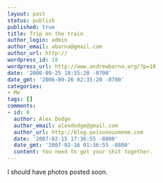 ```yaml
---
layout: post
status: publish
published: true
title: Trip on the train
author_login: admin
author_email: abarna@gmail.com
author_url: http://
wordpress_id: 18
wordpress_url: http://www.andrewbarna.org/?p=18
date: '2006-09-25 18:35:20 -0700'
date_gmt: '2006-09-26 02:35:20 -0700'
categories:
- Me
tags: []
comments:
- id: 8
  author: Alex Dodge
  author_email: alexdodge@gmail.com
  author_url: http://blog.poisonousmeme.com
  date: '2007-02-15 17:36:55 -0800'
  date_gmt: '2007-02-16 01:36:55 -0800'
  content: You need to get your shit together.
---
```

I should have photos posted soon.
